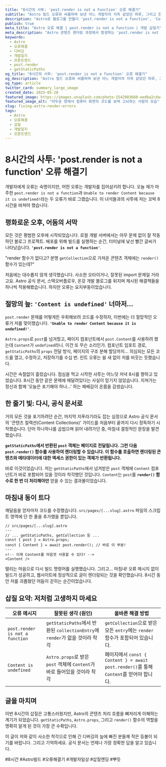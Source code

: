```yaml
---
title: "8시간의 사투: 'post.render is not a function' 오류 해결기"
subtitle: "Astro 빌드 오류와 씨름하며 보낸 어느 개발자의 지옥 같았던 하루, 그리고 한 줄기 빛"
description: "Astro로 블로그를 만들다 'post.render is not a function', 'Content is undefined'라는 치명적인 오류를 만났습니다. 8시간에 걸친 끈질긴 디버깅 과정과 공식 문서에서 실마리를 찾아 마침내 해결하기까지의 생생한 경험을 공유합니다."
publish: true
meta_title: "Astro 오류 해결 | post.render is not a function | 개발 삽질기"
meta_description: "Astro 콘텐츠 렌더링 과정에서 발생하는 'post.render is not a function' 및 'Content is undefined' 오류의 원인과 해결 방법을 8시간의 실제 디버깅 경험을 통해 상세히 설명합니다."
keywords:
  - Astro
  - 오류해결
  - 디버깅
  - 개발일지
  - 프론트엔드
  - post.render
  - getStaticPaths
og_title: "8시간의 사투: 'post.render is not a function' 오류 해결기"
og_description: "Astro 빌드 오류와 씨름하며 보낸 어느 개발자의 지옥 같았던 하루, 그리고 한 줄기 빛. 'post.render' 오류 해결 과정을 공유합니다."
og_type: article
twitter_card: summary_large_image
created_date: 2025-05-28
featured_image: https://images.unsplash.com/photo-1542903660-eedba2cda473?q=80&w=2825&auto=format&fit=crop&ixlib=rb-4.0.3&ixid=M3wxMjA3fDB8MHxwaG90by1wYWdlfHx8fGVufDB8fHx8fA%3D%3D
featured_image_alt: "어두운 방에서 컴퓨터 화면의 코드를 보며 고뇌하는 사람의 모습"
slug: fixing-astro-render-errors
tags:
  - Astro
  - 오류해결
  - 삽질
  - 개발일지
  - 프론트엔드
---
```


# 8시간의 사투: 'post.render is not a function' 오류 해결기

개발자에게 오류는 숙명이지만, 어떤 오류는 개발자를 집어삼키려 합니다. 오늘 제가 마주한 `post.render is not a function`과 `Unable to render Content because it is undefined!`라는 두 오류가 바로 그랬습니다. 이 녀석들과의 사투에 저는 꼬박 8시간을 바쳐야 했습니다.

## 평화로운 오후, 어둠의 서막

모든 것은 평범한 오후에 시작되었습니다. 로컬 개발 서버에서는 아무 문제 없이 잘 작동하던 블로그 프로젝트. 배포를 위해 빌드를 실행하는 순간, 터미널에 낯선 빨간 글씨가 나타났습니다. **`'post.render is not a function'`**.

"render 함수가 없다고? 분명 `getCollection`으로 가져온 콘텐츠 객체에는 `render()` 함수가 있는데?"

처음에는 대수롭지 않게 생각했습니다. 사소한 오타이거나, 잘못된 import 문제일 거라고요. Astro 공식 문서, 스택오버플로우, 온갖 개발 블로그를 뒤지며 제시된 해결책들을 하나씩 적용해봤습니다. 하지만 오류는 요지부동이었습니다.

## 절망의 늪: `'Content is undefined'` 너마저...

`post.render` 문제를 어떻게든 우회해보려 코드를 수정하자, 이번에는 더 절망적인 오류가 저를 맞이했습니다. **`'Unable to render Content because it is undefined!'`**.

`Astro.props`로 `post`를 넘겨줬고, 페이지 컴포넌트에서 `post.Content`를 사용하려 했는데 `Content`가 `undefined`라니. 이건 또 무슨 소리인가. 컴포넌트 임포트 경로, `getStaticPaths`의 `props` 전달 방식, 페이지의 구조 분해 할당까지... 의심되는 모든 코드를 열고, 수정하고, 저장하기를 수십 번. 린트 오류는 쉴 새 없이 저를 비웃는 듯했습니다.

시간은 속절없이 흘렀습니다. 점심을 먹고 시작한 사투는 어느덧 저녁 8시를 향하고 있었습니다. 8시간 동안 같은 문제에 매달려있다는 사실이 믿기지 않았습니다. 지쳐가는 정신과 함께 '오늘은 포기해야 하나...' 하는 패배감이 온몸을 감쌌습니다.

## 한 줄기 빛: 다시, 공식 문서로

거의 모든 것을 포기하려던 순간, 마지막 지푸라기라도 잡는 심정으로 Astro 공식 문서의 '콘텐츠 컬렉션(Content Collections)' 가이드를 처음부터 끝까지 다시 정독하기 시작했습니다. 단어 하나하나를 곱씹으며 읽어 내려가던 중, 마침내 결정적인 문장을 발견했습니다.

**`getStaticPaths`에서 반환된 `post` 객체는 페이지로 전달됩니다. 그런 다음 `post.render()` 함수를 사용하여 렌더링할 수 있습니다. 이 함수를 호출하면 렌더링된 콘텐츠와 메타데이터에 대한 액세스 권한이 있는 객체가 반환됩니다.**

바로 이것이었습니다. 저는 `getStaticPaths`에서 넘겨받은 `post` 객체에 `Content` 컴포넌트가 바로 포함되어 있을 것이라 착각했던 것입니다. `Content`는 `post`를 **`render()` 함수로 한 번 더 처리해야만** 얻을 수 있는 결과물이었습니다.

## 마침내 동이 트다

깨달음을 얻자마자 코드를 수정했습니다. `src/pages/[...slug].astro` 파일의 스크립트 영역에 단 한 줄을 추가했을 뿐입니다.

```astro
// src/pages/[...slug].astro
---
// ... getStaticPaths, getCollection 등 ...
const { post } = Astro.props;
const { Content } = await post.render(); // 바로 이 부분!
---
<!-- 이제 Content를 마음껏 사용할 수 있다! -->
<Content />
```

떨리는 마음으로 다시 빌드 명령어를 실행했습니다. 그리고... 마침내! 오류 메시지 없이 빌드가 성공하고, 웹사이트에 정상적으로 글이 렌더링되는 것을 확인했습니다. 8시간 동안 저를 괴롭혔던 어둠이 걷히는 순간이었습니다.

## 삽질 요약: 저처럼 고생하지 마세요

| 오류 메시지                     | 잘못된 생각 (원인)                                                          | 올바른 해결 방법                                                                       |
| ------------------------------- | --------------------------------------------------------------------------- | -------------------------------------------------------------------------------------- |
| `post.render is not a function` | `getStaticPaths`에서 반환된 `collectionEntry`에 `render`가 없을 것이라 착각 | `getCollection`으로 받은 모든 `entry`에는 `render` 함수가 포함되어 있습니다.           |
| `Content is undefined`          | `Astro.props`로 받은 `post` 객체에 `Content`가 바로 들어있을 것이라 착각    | 페이지에서 `const { Content } = await post.render()`를 통해 `Content`를 얻어야 합니다. |

## 글을 마치며

이번 8시간의 삽질은 고통스러웠지만, Astro의 콘텐츠 처리 흐름을 뼈저리게 이해하는 계기가 되었습니다. `getStaticPaths`, `Astro.props`, 그리고 `render()` 함수의 역할을 명확히 알게 된 것이 가장 큰 수확입니다.

이 글이 저와 같이 사소한 착각으로 인해 긴 디버깅의 늪에 빠진 분들께 작은 등불이 되기를 바랍니다. 그리고 기억하세요. 공식 문서는 언제나 가장 정확한 답을 알고 있습니다.

#8시간 #Astro빌드 #오류해결기 #개발자일상 #삽질엔딩 #뿌듯
